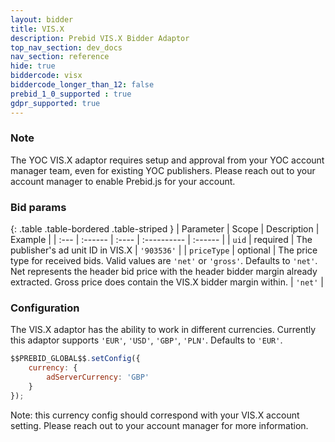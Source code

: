 ```yaml
---
layout: bidder
title: VIS.X
description: Prebid VIS.X Bidder Adaptor
top_nav_section: dev_docs
nav_section: reference
hide: true
biddercode: visx
biddercode_longer_than_12: false
prebid_1_0_supported : true
gdpr_supported: true
---
```


### Note
The YOC VIS.X adaptor requires setup and approval from your YOC account manager team, even for existing YOC publishers. Please reach out to your account manager to enable Prebid.js for your account.

### Bid params

{: .table .table-bordered .table-striped }
| Parameter | Scope | Description | Example |
| :--- | :------ | :---- | :---------- | :------ |
| `uid` | required | The publisher's ad unit ID in VIS.X | `'903536'` |
| `priceType` | optional | The price type for received bids. Valid values are `'net'` or `'gross'`. Defaults to `'net'`. Net represents the header bid price with the header bidder margin already extracted. Gross price does contain the VIS.X bidder margin within. | `'net'` |

### Configuration

The VIS.X adaptor has the ability to work in different currencies. Currently this adaptor supports `'EUR'`, `'USD'`, `'GBP'`, `'PLN'`. Defaults to `'EUR'`.

```javascript
$$PREBID_GLOBAL$$.setConfig({
    currency: {
        adServerCurrency: 'GBP'
    }
});
```
Note: this currency config should correspond with your VIS.X account setting. Please reach out to your account manager for more information.

